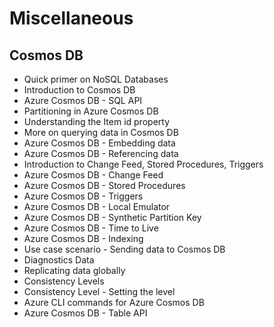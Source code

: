 # Miscellaneous
## Cosmos DB
- Quick primer on NoSQL Databases
- Introduction to Cosmos DB
- Azure Cosmos DB - SQL API
- Partitioning in Azure Cosmos DB
- Understanding the Item id property
- More on querying data in Cosmos DB
- Azure Cosmos DB - Embedding data
- Azure Cosmos DB - Referencing data
- Introduction to Change Feed, Stored Procedures, Triggers
- Azure Cosmos DB - Change Feed
- Azure Cosmos DB - Stored Procedures
- Azure Cosmos DB - Triggers
- Azure Cosmos DB - Local Emulator
- Azure Cosmos DB - Synthetic Partition Key
- Azure Cosmos DB - Time to Live
- Azure Cosmos DB - Indexing
- Use case scenario - Sending data to Cosmos DB
- Diagnostics Data
- Replicating data globally
- Consistency Levels
- Consistency Level - Setting the level
- Azure CLI commands for Azure Cosmos DB
- Azure Cosmos DB - Table API
